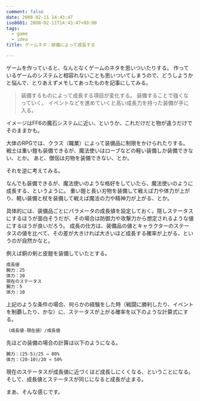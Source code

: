 ```yaml
---
comment: false
date: 2008-02-11 14:43:47
iso8601: 2008-02-11T14:43:47+09:00
tags:
  - game
  - idea
title: ゲームネタ：装備によって成長する

---
```


ゲームを作っていると、なんとなくゲームのネタを思いついたりする。
作っているゲームのシステムと相容れないことも思いついてしまうので、どうしようかと悩んで、とりあえずメモしてあったものを記事にしてみる。

<blockquote>装備するものによって成長する項目が変化する。
装備することで強くなっていく。
イベントなどを進めていくと高い成長力を持った装備が手に入る。</blockquote>

イメージはFF6の魔石システムに近い、というか、これだけだと物が違うだけでそのままかも。

大体のRPGでは、クラス（職業）によって装備品に制限をかけられたりする。
戦士は重い鎧も装備できるが、魔法使いはローブなどの軽い装備しか装備できない、とか。
あと、僧侶は刃物を装備できない、とか。

それを逆に考えてみる。

なんでも装備できるが、魔法使いのような格好をしていたら、魔法使いのように成長する、というように。
重い鎧と長い刃物を装備して戦えば力や体力が上がり、軽い装備と杖を装備して戦えば魔法の力や精神力が上がる、とか。

具体的には、装備品ごとにパラメータの成長値を設定しておく。隠しステータスにするほうが面白そうだが、その場合は防御力や攻撃力から想定されるような値にするほうが良いだろう。
成長の仕方は、装備品の値とキャラクターのステータスの値を比べて、その差が大きければ大きいほど成長する確率が上がる、というのが自然かなと。

例えば銅の剣と皮鎧を装備していたとする。

```default
成長値
腕力：25
体力：20
現在のステータス
腕力：5
体力：10
```

上記のような条件の場合、何らかの経験をした時（戦闘に勝利したり、イベントを制覇したり、かな）に、ステータスが上がる確率を以下のような計算式にする。

```default
（成長値-現在値）/成長値
```

先ほどの装備の場合の計算は以下のようになる。

```default
腕力：(25-5)/25 → 80%
体力：(20-10)/20 → 50%
```

現在のステータスが成長値に近づくほど成長しにくくなる、ということになる。
そして、成長値とステータスが同じになると成長が止まる。

まあ、そんな感じです。
